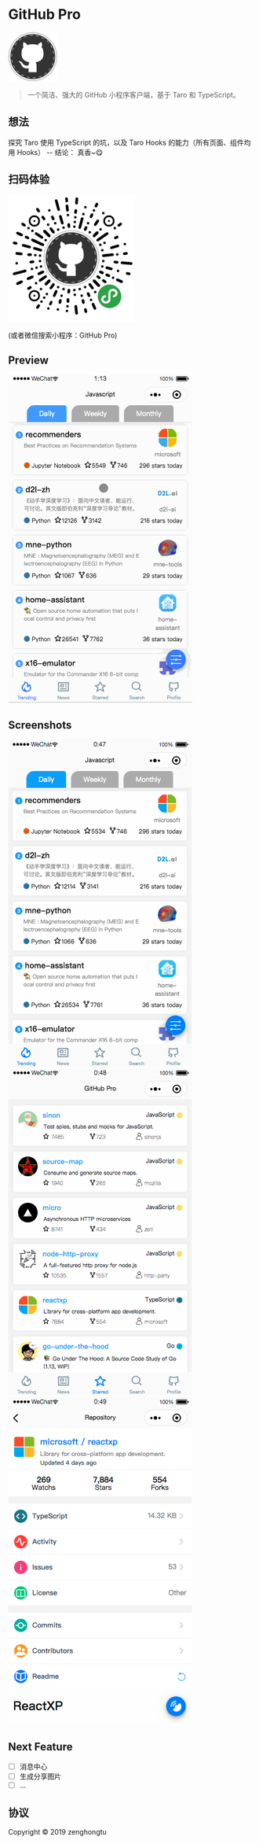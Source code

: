 # GitHub Pro

<img src="docs/logo.png" width="100"><br/>

> 一个简洁、强大的 GitHub 小程序客户端，基于 Taro 和 TypeScript。

## 想法

探究 Taro 使用 TypeScript 的坑，以及 Taro Hooks 的能力（所有页面、组件均用 Hooks） -- 结论： 真香~😋

## 扫码体验

![](docs/qrcode.jpg)

(或者微信搜索小程序：GitHub Pro)

## Preview

![](docs/github-pro.gif)

## Screenshots

![](docs/2019-09-18-00-47-20.png)<br>
![](docs/2019-09-18-00-48-58.png)<br>
![](docs/2019-09-18-00-49-42.png)<br>

## Next Feature

- [ ] 消息中心
- [ ] 生成分享图片
- [ ] ...

## 协议

Copyright © 2019 zenghongtu
